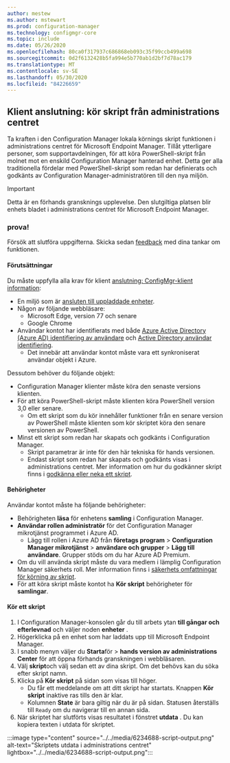 ```yaml
---
author: mestew
ms.author: mstewart
ms.prod: configuration-manager
ms.technology: configmgr-core
ms.topic: include
ms.date: 05/26/2020
ms.openlocfilehash: 80ca0f317937c686868eb093c35f99ccb499a698
ms.sourcegitcommit: 0d2f6132428b5fa994e5b770ab1d2bf7d78ac179
ms.translationtype: MT
ms.contentlocale: sv-SE
ms.lasthandoff: 05/30/2020
ms.locfileid: "84226659"
---
```

## <a name="tenant-attach-run-scripts-from-the-admin-center"></a><a name="bkmk_scripts"></a>Klient anslutning: kör skript från administrations centret
<!--6234688-->
Ta kraften i den Configuration Manager lokala körnings skript funktionen i administrations centret för Microsoft Endpoint Manager. Tillåt ytterligare personer, som supportavdelningen, för att köra PowerShell-skript från molnet mot en enskild Configuration Manager hanterad enhet. Detta ger alla traditionella fördelar med PowerShell-skript som redan har definierats och godkänts av Configuration Manager-administratören till den nya miljön.

> [!Important]
> Detta är en förhands gransknings upplevelse. Den slutgiltiga platsen blir enhets bladet i administrations centret för Microsoft Endpoint Manager.

### <a name="try-it-out"></a>prova!

Försök att slutföra uppgifterna. Skicka sedan [feedback](../../technical-preview-2003.md#bkmk_feedback) med dina tankar om funktionen.

#### <a name="prerequisites"></a>Förutsättningar

Du måste uppfylla alla krav för klient [anslutning: ConfigMgr-klient information](../../technical-preview-2004.md#bkmk_mem):

- En miljö som är [ansluten till uppladdade enheter](../../../../../tenant-attach/device-sync-actions.md).
- Någon av följande webbläsare:
  - Microsoft Edge, version 77 och senare
  - Google Chrome
- Användar kontot har identifierats med både [Azure Active Directory (Azure AD) identifiering av användare](../../../../servers/deploy/configure/about-discovery-methods.md#azureaddisc) och [Active Directory användar identifiering](../../../../servers/deploy/configure/about-discovery-methods.md#bkmk_aboutUser).
  - Det innebär att användar kontot måste vara ett synkroniserat användar objekt i Azure.

Dessutom behöver du följande objekt:

- Configuration Manager klienter måste köra den senaste versions klienten.
- För att köra PowerShell-skript måste klienten köra PowerShell version 3,0 eller senare.
   - Om ett skript som du kör innehåller funktioner från en senare version av PowerShell måste klienten som kör skriptet köra den senare versionen av PowerShell.
- Minst ett skript som redan har skapats och godkänts i Configuration Manager.
   - Skript parametrar är inte för den här tekniska för hands versionen.
   - Endast skript som redan har skapats och godkänts visas i administrations centret. Mer information om hur du godkänner skript finns i [godkänna eller neka ett skript](/configmgr/apps/deploy-use/create-deploy-scripts.md##run-script-authors-and-approvers).


#### <a name="permissions"></a>Behörigheter

Användar kontot måste ha följande behörigheter:

- Behörigheten **läsa** för enhetens **samling** i Configuration Manager.
- **Användar rollen administratör** för det Configuration Manager mikrotjänst programmet i Azure AD.
  - Lägg till rollen i Azure AD från **företags program**  >  **Configuration Manager mikrotjänst**  >  **användare och grupper**  >  **Lägg till användare**. Grupper stöds om du har Azure AD Premium.
- Om du vill använda skript måste du vara medlem i lämplig Configuration Manager säkerhets roll. Mer information finns i [säkerhets omfattningar för körning av skript](/configmgr/apps/deploy-use/create-deploy-scripts.md#bkmk_ScriptRoles).
- För att köra skript måste kontot ha **Kör skript** behörigheter för **samlingar**.

#### <a name="run-a-script"></a>Kör ett skript

1. I Configuration Manager-konsolen går du till arbets ytan **till gångar och efterlevnad** och väljer noden **enheter** .
1. Högerklicka på en enhet som har laddats upp till Microsoft Endpoint Manager.
1. I snabb menyn väljer du **Starta**för  >  **hands version av administrations Center** för att öppna förhands granskningen i webbläsaren.
1. Välj **skript**och välj sedan ett av dina skript. Om det behövs kan du söka efter skript namn.
1. Klicka på **Kör skript** på sidan som visas till höger.
   - Du får ett meddelande om att ditt skript har startats. Knappen **Kör skript** inaktive ras tills den är klar.
   - Kolumnen **State** är bara giltig när du är på sidan. Statusen återställs till `Ready` om du navigerar till en annan sida.
1. När skriptet har slutförts visas resultatet i fönstret **utdata** . Du kan kopiera texten i utdata för skriptet.


:::image type="content" source="../../media/6234688-script-output.png" alt-text="Skriptets utdata i administrations centret" lightbox="../../media/6234688-script-output.png":::